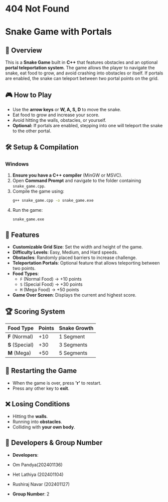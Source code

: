 # 404 Not Found

# Snake Game with Portals

## 📌 Overview

This is a **Snake Game** built in **C++** that features obstacles and an optional **portal teleportation system**. The game allows the player to navigate the snake, eat food to grow, and avoid crashing into obstacles or itself. If portals are enabled, the snake can teleport between two portal points on the grid.

## 🎮 How to Play

- Use the **arrow keys** or **W, A, S, D** to move the snake.
- Eat food to grow and increase your score.
- Avoid hitting the walls, obstacles, or yourself.
- **Optional:** If portals are enabled, stepping into one will teleport the snake to the other portal.

## 🛠️ Setup & Compilation

### Windows

1. **Ensure you have a C++ compiler** (MinGW or MSVC).
2. Open **Command Prompt** and navigate to the folder containing `snake_game.cpp`.
3. Compile the game using:
   ```sh
   g++ snake_game.cpp -o snake_game.exe
   ```
4. Run the game:
   ```sh
   snake_game.exe
   ```

## 🔧 Features

- **Customizable Grid Size**: Set the width and height of the game.
- **Difficulty Levels**: Easy, Medium, and Hard speeds.
- **Obstacles**: Randomly placed barriers to increase challenge.
- **Teleportation Portals**: Optional feature that allows teleporting between two points.
- **Food Types**:
  - `F` (Normal Food) → +10 points
  - `S` (Special Food) → +30 points
  - `M` (Mega Food) → +50 points
- **Game Over Screen**: Displays the current and highest score.

## 🏆 Scoring System

| Food Type       | Points | Snake Growth |
| --------------- | ------ | ------------ |
| **F** (Normal)  | +10    | 1 Segment    |
| **S** (Special) | +30    | 3 Segments   |
| **M** (Mega)    | +50    | 5 Segments   |

## 🔄 Restarting the Game

- When the game is over, press **'r'** to restart.
- Press any other key to **exit**.

## ❌ Losing Conditions

- Hitting the **walls**.
- Running into **obstacles**.
- Colliding with **your own body**.

## 👥 Developers & Group Number

- **Developers**:

- Om Pandya(202401136)

- Het Lathiya (202401104)

- Rushiraj Navar (202401127)

- **Group Number**: 2

